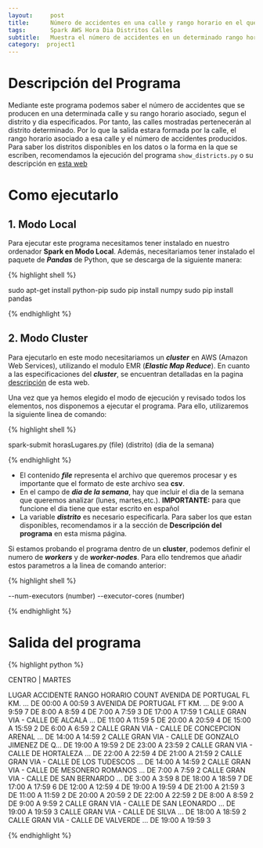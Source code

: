 ```yaml
---
layout:     post
title:      Número de accidentes en una calle y rango horario en el que se produce en un distrito y dia determinados
tags: 		Spark AWS Hora Dia Distritos Calles
subtitle:  	Muestra el número de accidentes en un determinado rango horario de una calle a partir de un distrito y dia especificados
category:  project1
---
```

<!-- Start Writing Below in Markdown -->

# Descripción del Programa
Mediante este programa podemos saber el número de accidentes que se producen en una determinada calle y su rango horario asociado, segun el distrito y dia especificados. Por tanto, las calles mostradas pertenecerán al distrito determinado.
Por lo que la salida estara formada por la calle, el rango horario asociado a esa calle y el número de accidentes producidos.
Para saber los distritos disponibles en los datos o la forma en la que se escriben, recomendamos la ejecución del programa `show_districts.py` o su descripción en [esta web][2]
# Como ejecutarlo

## 1. Modo Local
Para ejecutar este programa necesitamos tener instalado en nuestro ordenador **Spark en Modo Local**. Además, necesitariamos tener instalado el paquete de ***Pandas*** de Python, que se descarga de la siguiente manera:

{% highlight shell %}

sudo apt-get install python-pip
sudo pip install numpy
sudo pip install pandas

{% endhighlight %}

## 2. Modo Cluster
Para ejecutarlo en este modo necesitariamos un ***cluster*** en AWS (Amazon Web Services), utilizando el modulo EMR (***Elastic Map Reduce***). En cuanto a las especificaciones del ***cluster***, se encuentran detalladas en la pagina [descripción][1] de esta web.



Una vez que ya hemos elegido el modo de ejecución y revisado todos los elementos, nos disponemos a ejecutar el programa. Para ello, utilizaremos la siguiente linea de comando: 

{% highlight shell %}

spark-submit horasLugares.py (file) (distrito) (dia de la semana)

{% endhighlight %}

- El contenido ***file*** representa el archivo que queremos procesar y es importante que el formato de este archivo sea **csv**.
- En el campo de ***dia de la semana***, hay que incluir el dia de la semana que queremos analizar (lunes, martes,etc.). **IMPORTANTE:** para que funcione el dia tiene que estar escrito en español
- La variable ***distrito*** es necesario especificarla. Para saber los que estan disponibles, recomendamos ir a la sección de **Descripción del programa** en esta misma página.


Si estamos probando el programa dentro de un **cluster**, podemos definir el numero de ***workers*** y de ***worker-nodes***. Para ello tendremos que añadir estos parametros a la linea de comando anterior:

{% highlight shell %}

--num-executors (number) --executor-cores (number)

{% endhighlight %}


# Salida del programa

{% highlight python %}

CENTRO | MARTES

LUGAR ACCIDENTE                                    RANGO HORARIO       COUNT 
AVENIDA DE PORTUGAL FL KM.                     ... DE 00:00 A 00:59      3
AVENIDA DE PORTUGAL FT KM.                     ... DE 9:00 A 9:59        7
                                                   DE 8:00 A 8:59        4
                                                   DE 7:00 A 7:59        3
                                                   DE 17:00 A 17:59      1
CALLE  GRAN VIA - CALLE DE ALCALA              ... DE 11:00 A 11:59      5
                                                   DE 20:00 A 20:59      4
                                                   DE 15:00 A 15:59      2
                                                   DE 6:00 A 6:59        2
CALLE  GRAN VIA - CALLE DE CONCEPCION ARENAL   ... DE 14:00 A 14:59      2
CALLE  GRAN VIA - CALLE DE GONZALO JIMENEZ DE Q... DE 19:00 A 19:59      2
                                                   DE 23:00 A 23:59      2
CALLE  GRAN VIA - CALLE DE HORTALEZA           ... DE 22:00 A 22:59      4
                                                   DE 21:00 A 21:59      2
CALLE  GRAN VIA - CALLE DE LOS TUDESCOS        ... DE 14:00 A 14:59      2
CALLE  GRAN VIA - CALLE DE MESONERO ROMANOS    ... DE 7:00 A 7:59        2
CALLE  GRAN VIA - CALLE DE SAN BERNARDO        ... DE 3:00 A 3:59        8
                                                   DE 18:00 A 18:59      7
                                                   DE 17:00 A 17:59      6
                                                   DE 12:00 A 12:59      4
                                                   DE 19:00 A 19:59      4
                                                   DE 21:00 A 21:59      3
                                                   DE 11:00 A 11:59      2
                                                   DE 20:00 A 20:59      2
                                                   DE 22:00 A 22:59      2
                                                   DE 8:00 A 8:59        2
                                                   DE 9:00 A 9:59        2
CALLE  GRAN VIA - CALLE DE SAN LEONARDO        ... DE 19:00 A 19:59      3
CALLE  GRAN VIA - CALLE DE SILVA               ... DE 18:00 A 18:59      2
CALLE  GRAN VIA - CALLE DE VALVERDE            ... DE 19:00 A 19:59      3


{% endhighlight %}

[1]:https://artuyero.github.io/Cloud_BigData_UCM//about/
[2]:https://artuyero.github.io/Cloud_BigData_UCM//project1/2018/11/22/Show-Districts/